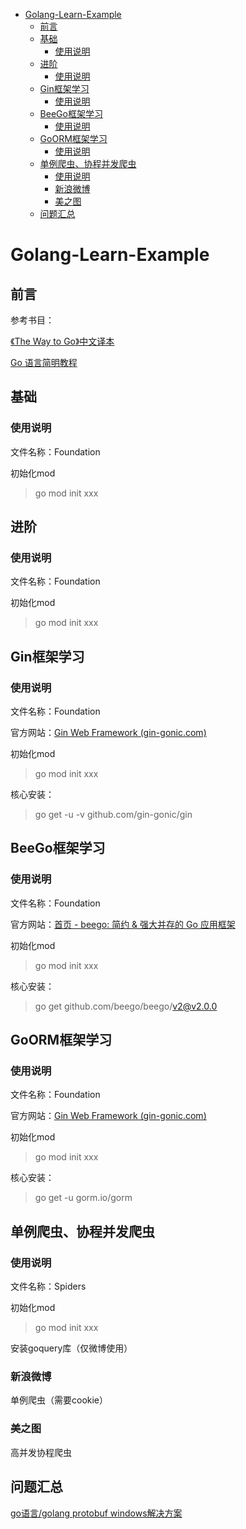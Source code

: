 - [Golang-Learn-Example](#golang-learn-example)
  - [前言](#前言)
  - [基础](#基础)
    - [使用说明](#使用说明)
  - [进阶](#进阶)
    - [使用说明](#使用说明-1)
  - [Gin框架学习](#gin框架学习)
    - [使用说明](#使用说明-2)
  - [BeeGo框架学习](#beego框架学习)
    - [使用说明](#使用说明-3)
  - [GoORM框架学习](#goorm框架学习)
    - [使用说明](#使用说明-4)
  - [单例爬虫、协程并发爬虫](#单例爬虫协程并发爬虫)
    - [使用说明](#使用说明-5)
    - [新浪微博](#新浪微博)
    - [美之图](#美之图)
  - [问题汇总](#问题汇总)
# Golang-Learn-Example
## 前言

参考书目：

[《The Way to Go》中文译本](https://github.com/unknwon/the-way-to-go_ZH_CN)

[Go 语言简明教程](https://geektutu.com/post/quick-golang.html)



## 基础
### 使用说明

文件名称：Foundation

初始化mod

> go mod init xxx



## 进阶

### 使用说明

文件名称：Foundation

初始化mod

> go mod init xxx



## Gin框架学习

### 使用说明

文件名称：Foundation

官方网站：[Gin Web Framework (gin-gonic.com)](https://gin-gonic.com/zh-cn/)

初始化mod

> go mod init xxx

核心安装：

> go get -u -v github.com/gin-gonic/gin



## BeeGo框架学习

### 使用说明

文件名称：Foundation

官方网站：[首页 - beego: 简约 & 强大并存的 Go 应用框架](https://beego.vip/)

初始化mod

> go mod init xxx

核心安装：

> go get github.com/beego/beego/v2@v2.0.0



## GoORM框架学习

### 使用说明

文件名称：Foundation

官方网站：[Gin Web Framework (gin-gonic.com)](https://gin-gonic.com/zh-cn/)

初始化mod

> go mod init xxx

核心安装：

> go get -u gorm.io/gorm



## 单例爬虫、协程并发爬虫

### 使用说明

文件名称：Spiders

初始化mod
> go mod init xxx

安装goquery库（仅微博使用）

### 新浪微博
单例爬虫（需要cookie）

### 美之图
高并发协程爬虫



## 问题汇总

[go语言/golang protobuf windows解决方案](https://blog.csdn.net/qq_26041727/article/details/121728316?spm=1001.2014.3001.5501)